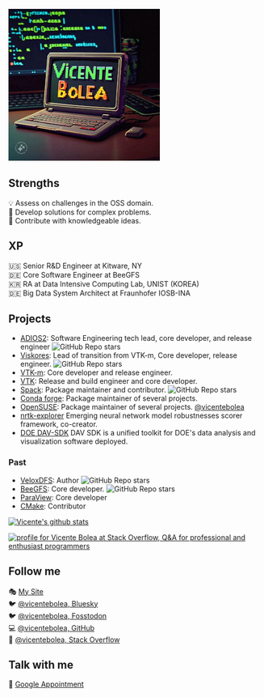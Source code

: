 ![](https://raw.githubusercontent.com/vicentebolea/vicentebolea/master/vicente_logo_small.jpeg)

## Strengths 

💡 Assess on challenges in the OSS domain.  
🤔 Develop solutions for complex problems.  
🙏 Contribute with knowledgeable ideas. 

## XP

🇺🇸 Senior R&D Engineer at Kitware, NY  
🇩🇪 Core Software Engineer at BeeGFS  
🇰🇷 RA at Data Intensive Computing Lab, UNIST (KOREA)  
🇩🇪 Big Data System Architect at Fraunhofer IOSB-INA  

## Projects

- [ADIOS2](https://github.com/ornladios/ADIOS2): Software Engineering tech lead, core developer, and release engineer ![GitHub Repo stars](https://img.shields.io/github/stars/ornladios/ADIOS2?style=social)
- [Viskores](https://github.com/Viskores/viskores): Lead of transition from VTK-m, Core developer, release engineer. ![GitHub Repo stars](https://img.shields.io/github/stars/Viskores/viskores?style=social)
- [VTK-m](https://m.vtk.org/): Core developer and release engineer.
- [VTK](https://vtk.org/): Release and build engineer and core developer.
- [Spack](https://github.com/spack/spack): Package maintainer and contributor. ![GitHub Repo stars](https://img.shields.io/github/stars/spack/spack?style=social)
- [Conda forge](https://conda-forge.org/): Package maintainer of several projects.
- [OpenSUSE](https://www.opensuse.org/): Package maintainer of several projects. [@vicentebolea](https://build.opensuse.org/users/vicentebolea)
- [nrtk-explorer](https://github.com/Kitware/nrtk-explorer) Emerging neural network model robustnesses scorer framework, co-creator.
- [DOE DAV-SDK](https://dav-sdk.github.io/) DAV SDK is a unified toolkit for DOE's data analysis and visualization software deployed.

### Past

- [VeloxDFS](https://github.com/DICL/VeloxDFS): Author ![GitHub Repo stars](https://img.shields.io/github/stars/DICL/VeloxDFS?style=social)
- [BeeGFS](https://www.google.com/url?sa=t&rct=j&q=&esrc=s&source=web&cd=&ved=2ahUKEwiG65ishJyBAxV9FFkFHdERADgQFnoECAYQAQ&url=https%3A%2F%2Fwww.beegfs.io%2F&usg=AOvVaw0qYujAZt9AdCtpItrfColi&opi=89978449): Core developer. ![GitHub Repo stars](https://img.shields.io/github/stars/ThinkParQ/beegfs?style=social)
- [ParaView](https://www.paraview.org/): Core developer
- [CMake](https://cmake.org/): Contributor

[![Vicente's github stats](https://github-readme-stats.vercel.app/api?username=vicentebolea&theme=dark&show_icons=true)](https://github.com/vicentebolea)

<a href="https://stackoverflow.com/users/2420872/vicente-bolea"><img src="https://stackoverflow.com/users/flair/2420872.png?theme=dark" width="208" height="58" alt="profile for Vicente Bolea at Stack Overflow, Q&amp;A for professional and enthusiast programmers" title="profile for Vicente Bolea at Stack Overflow, Q&amp;A for professional and enthusiast programmers"></a>

## Follow me

🎭 [My Site](https://vicentebolea.github.io/)   
🐦 [@vicentebolea, Bluesky](https://bsky.app/profile/vbolea.bsky.social)  
🐦 [@vicentebolea, Fosstodon](https://fosstodon.org/@vbolea)  
💻 [@vicentebolea, GitHub](https://github.com/vicentebolea)  
📝 [@vicentebolea, Stack Overflow](https://stackoverflow.com/users/2420872/vicente-bolea)

## Talk with me

📆 [Google Appointment](https://calendar.app.google/eYKBc1aJe3nQ3XfF7)
